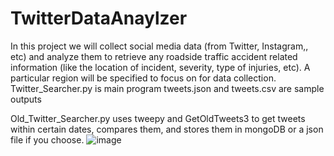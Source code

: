 # TwitterDataAnaylzer
In this project we will collect social media data (from Twitter, Instagram,, etc) and analyze them to retrieve any roadside traffic accident related information (like the location of incident, severity, type of injuries, etc). A particular region will be specified to focus on for data collection.
Twitter_Searcher.py is main program
tweets.json and tweets.csv are sample outputs

Old_Twitter_Searcher.py uses tweepy and GetOldTweets3 to get tweets within certain dates, compares them, and stores them in mongoDB or a json file if you choose.
![image](https://user-images.githubusercontent.com/52136572/169713702-0ff5c44e-2bb1-4b67-89aa-a1e772bfec37.png)
